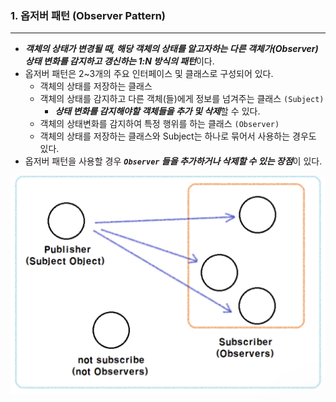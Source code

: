 
### 1. 옵저버 패턴 (Observer Pattern)
---

- ***객체의 상태가 변경될 때, 해당 객체의 상태를 알고자하는 다른 객체가(Observer) 상태 변화를 감지하고 갱신하는 1:N 방식의 패턴***이다.
- 옵저버 패턴은 2~3개의 주요 인터페이스 및 클래스로 구성되어 있다.
  - 객체의 상태를 저장하는 클래스
  - 객체의 상태를 감지하고 다른 객체(들)에게 정보를 넘겨주는 클래스 `(Subject)`
    - ***상태 변화를 감지해야할 객체들을 추가 및 삭제***할 수 있다.
  - 객체의 상태변화를 감지하여 특정 행위를 하는 클래스 `(Observer)`
  - 객체의 상태를 저장하는 클래스와 Subject는 하나로 묶어서 사용하는 경우도 있다.
- 옵저버 패턴을 사용할 경우 ***`Observer` 들을 추가하거나 삭제할 수 있는 장점***이 있다.

![](./img/observer_pattern.png)
 


